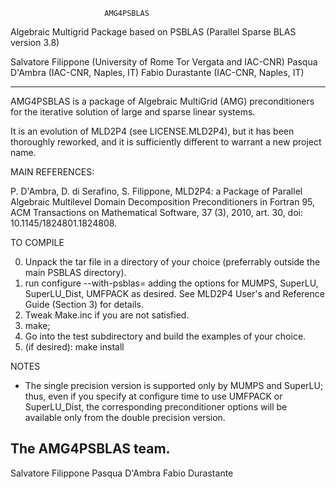 
                         AMG4PSBLAS  
 Algebraic Multigrid Package  based on PSBLAS (Parallel Sparse BLAS version 3.8)
    
Salvatore Filippone    (University of Rome Tor Vergata and IAC-CNR)
Pasqua D'Ambra         (IAC-CNR, Naples, IT)
Fabio Durastante       (IAC-CNR, Naples, IT)

---------------------------------------------------------------------

AMG4PSBLAS is a package of Algebraic MultiGrid (AMG)
preconditioners for  the iterative solution of large and sparse linear systems.

It is an evolution of MLD2P4 (see LICENSE.MLD2P4), but it has been
thoroughly reworked, and it is sufficiently different to warrant a new
project name.


MAIN REFERENCES:

     

P. D'Ambra, D. di Serafino, S. Filippone,
MLD2P4: a Package of Parallel Algebraic Multilevel Domain Decomposition
Preconditioners in Fortran 95,
ACM Transactions on Mathematical Software, 37 (3), 2010, art. 30,
doi: 10.1145/1824801.1824808.


TO COMPILE

0. Unpack the tar file in a directory of your choice (preferrably
   outside the main PSBLAS directory).
1. run configure --with-psblas=<ABSOLUTE path of the PSBLAS install directory>
   adding the options for MUMPS, SuperLU, SuperLU_Dist, UMFPACK as desired.
   See MLD2P4 User's and Reference Guide (Section 3) for details.
2. Tweak Make.inc if you are not satisfied.
3. make; 
4. Go into the test subdirectory and build the examples of your choice.
5. (if desired): make install 


NOTES

- The single precision version is supported only by MUMPS and SuperLU;
  thus, even if you specify at configure time to use UMFPACK or SuperLU_Dist, 
  the corresponding preconditioner options will be available only from
  the double precision version.


The AMG4PSBLAS team. 
---------------
Salvatore Filippone
Pasqua     D'Ambra
Fabio     Durastante
